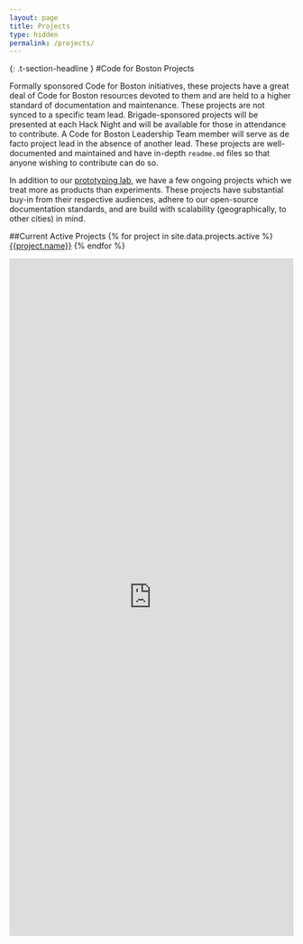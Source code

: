 ```yaml
---
layout: page
title: Projects
type: hidden
permalink: /projects/
---
```


{: .t-section-headline }
#Code for Boston Projects

Formally sponsored Code for Boston initiatives, these projects have a great deal of Code for Boston resources devoted to them and are held to a higher standard of documentation and maintenance. These projects are not synced to a specific team lead. Brigade-sponsored projects will be presented at each Hack Night and will be available for those in attendance to contribute. A Code for Boston Leadership Team member will serve as de facto project lead in the absence of another lead. These projects are well-documented and maintained and have in-depth `readme.md` files so that anyone wishing to contribute can do so.


In addition to our [prototyping lab](/prototyping-lab/), we have a few ongoing projects which we treat more as products than experiments. These projects have substantial buy-in from their respective audiences, adhere to our open-source documentation standards, and are build with scalability (geographically, to other cities) in mind.

##Current Active Projects
{% for project in site.data.projects.active %}
  [{{project.name}}]({{project.url}})
{% endfor %}


<iframe src="https://docs.google.com/a/codeforboston.org/forms/d/1QosuVBXWVUH8vRHZChauOXRvPFQhwrn3vi0dDcZd80Y/viewform?embedded=true" width="100%" height="1200px" frameborder="0" marginheight="0" marginwidth="0">Loading...</iframe>
